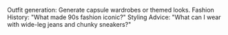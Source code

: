 Outfit generation: Generate capsule wardrobes or themed looks.
Fashion History: "What made 90s fashion iconic?"
Styling Advice: "What can I wear with wide-leg jeans and chunky sneakers?"